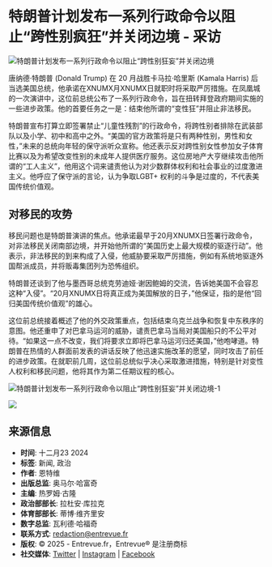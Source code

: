 # 特朗普计划发布一系列行政命令以阻止“跨性别疯狂”并关闭边境 - 采访

![特朗普计划发布一系列行政命令以阻止“跨性别狂妄”并关闭边境](https://entrevue.fr/wp-content/uploads/2024/12/Trump-14.jpg)

唐纳德·特朗普 (Donald Trump) 在 20 月战胜卡马拉·哈里斯 (Kamala Harris) 后当选美国总统，他承诺在XNUMX月XNUMX日就职时将采取严厉措施。在凤凰城的一次演讲中，这位前总统公布了一系列行政命令，旨在扭转拜登政府期间实施的一些进步政策。他的首要任务之一是：结束他所谓的“变性狂”并阻止非法移民。

特朗普宣布打算立即签署禁止“儿童性残割”的行政命令，将跨性别者排除在武装部队以及小学、初中和高中之外。“美国的官方政策将是只有两种性别，男性和女性，”未来的总统向年轻的保守派听众宣称。他还表示反对跨性别女性参加女子体育比赛以及为希望改变性别的未成年人提供医疗服务。这位房地产大亨继续攻击他所谓的“工人主义”，他用这个词来谴责他认为对少数群体权利和社会事业的过度激进主义。他呼应了保守派的言论，认为争取LGBT+ 权利的斗争是过度的，不代表美国传统价值观。

## **对移民的攻势**

移民问题也是特朗普演讲的焦点。他承诺最早于20月XNUMX日签署行政命令，对非法移民关闭南部边境，并开始他所谓的“美国历史上最大规模的驱逐行动”。他表示，非法移民的到来构成了入侵，他威胁要采取严厉措施，例如有系统地驱逐外国帮派成员，并将贩毒集团列为恐怖组织。

特朗普还谈到了他与墨西哥总统克劳迪娅·谢因鲍姆的交流，告诉她美国不会容忍这种“入侵”。“20月XNUMX日将真正成为美国解放的日子，”他保证，指的是他“回归美国传统价值观”的雄心。

这位前总统接着概述了他的外交政策重点，包括结束乌克兰战争和恢复中东秩序的意图。他还重申了对巴拿马运河的威胁，谴责巴拿马当局对美国船只的不公平对待。“如果这一点不改变，我们将要求立即将巴拿马运河归还美国，”他咆哮道。特朗普在热情的人群面前发表的讲话反映了他迅速实施改革的愿望，同时攻击了前任的进步政策。在就职前几周，这位前总统似乎决心采取激进措施，特别是针对变性人权利和移民问题，他将其作为第二任期议程的核心。

![特朗普计划发布一系列行政命令以阻止“跨性别狂妄”并关闭边境-1](https://entrevue.fr/wp-content/uploads/2024/12/Trump-14.jpg)

![](https://staging.entrevue.fr/wp-content/uploads/2024/10/COUVERTURES-Vertical-V4-1024x2048-1-512x1024.jpg)

## 来源信息

- **时间**: 十二月23 2024
- **标签**: 新闻, 政治
- **作者**: 恩特维
- **出版总监**: 奥马尔·哈富奇
- **主编**: 热罗姆·古隆
- **政治部部长**: 拉杜安·库拉克
- **体育部部长**: 蒂博·维齐里安
- **数字总监**: 瓦利德·哈福奇
- **联系方式**: [redaction@entrevue.fr](mailto:redaction@entrevue.fr)
- **版权**: © 2025 - Entrevue.fr，Entrevue® 是注册商标
- **社交媒体**: [Twitter](https://twitter.com/EntrevueFr) | [Instagram](https://www.instagram.com/entrevuefr/) | [Facebook](https://www.facebook.com/entrevueofficiel)
